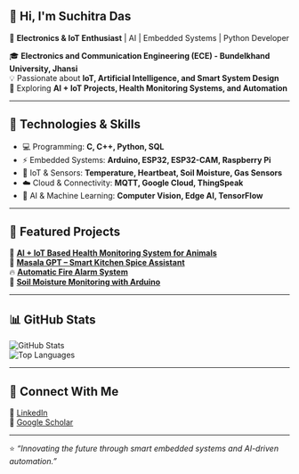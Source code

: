 ## 👋 Hi, I'm Suchitra Das  

🚀 **Electronics & IoT Enthusiast** | AI | Embedded Systems | Python Developer  

🎓 **Electronics and Communication Engineering (ECE) - Bundelkhand University, Jhansi**  
💡 Passionate about **IoT, Artificial Intelligence, and Smart System Design**  
🌟 Exploring **AI + IoT Projects, Health Monitoring Systems, and Automation**  

---

## 🔧 Technologies & Skills  
- 💻 Programming: **C, C++, Python, SQL**  
- ⚡ Embedded Systems: **Arduino, ESP32, ESP32-CAM, Raspberry Pi**  
- 🔩 IoT & Sensors: **Temperature, Heartbeat, Soil Moisture, Gas Sensors**  
- ☁️ Cloud & Connectivity: **MQTT, Google Cloud, ThingSpeak**  
- 🤖 AI & Machine Learning: **Computer Vision, Edge AI, TensorFlow**  

---

## 📌 Featured Projects  
🐾 **[AI + IoT Based Health Monitoring System for Animals](#)**  
🍴 **[Masala GPT – Smart Kitchen Spice Assistant](#)**  
🔥 **[Automatic Fire Alarm System](#)**  
🌾 **[Soil Moisture Monitoring with Arduino](#)**  

---

## 📊 GitHub Stats  
![GitHub Stats](https://github-readme-stats.vercel.app/api?username=suchitradas&show_icons=true&theme=radical)  
![Top Languages](https://github-readme-stats.vercel.app/api/top-langs/?username=suchitradas&layout=compact&theme=radical)  

---

## 🚀 Connect With Me  
🔗 [LinkedIn](#)  
🔗 [Google Scholar](#)  

---

⭐ _“Innovating the future through smart embedded systems and AI-driven automation.”_
